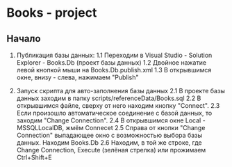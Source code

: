 # Books - project
## Начало
1. Публикация базы данных:
    1.1 Переходим в Visual Studio - Solution Explorer - Books.Db (проект базы данных)
    1.2 Двойное нажатие левой кнопкой мыши на Books.Db.publish.xml
    1.3 В открывшимся окне, внизу - слева, нажимаем "Publish"
  
2. Запуск скрипта для авто-заполнения базы данных
    2.1 В проекте базы данных заходим в папку scripts/referenceData/Books.sql
    2.2 В открывшимся файле, сверху от него находим кнопку "Connect".
    2.3 Если произошло автоматическое соединение с базой данных, то заходим "Change Connection".
    2.4 В открывшимся окне Local - MSSQLLocalDB, жмём Connecеt
    2.5 Справа от кнопки "Change Connection" выпадающее окно с возможностью выбора базы данных. Находим Books.Db
    2.6 Находим, в той же строке, где Change Connection, Execute (зелёная стрелка) или прожимаем Ctrl+Shift+E

